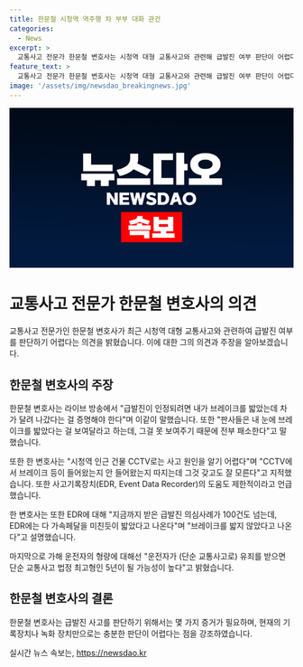```yaml
---
title: 한문철 시청역 역주행 차 부부 대화 관건
categories:
  - News
excerpt: >
  교통사고 전문가 한문철 변호사는 시청역 대형 교통사고와 관련해 급발진 여부 판단이 어렵다고 언급했습니다. 한 변호사는 CCTV나 사고기록장치가 사고 원인을 명확히 밝히지 못한다고 지적했으며, 운전자의 행태를 확인하는 방법에 대한 제안도 내놓았습니다. 또한, 가해 운전자에 대한 형량에 대해 예상도 밝혔습니다.
feature_text: >
  교통사고 전문가 한문철 변호사는 시청역 대형 교통사고와 관련해 급발진 여부 판단이 어렵다고 언급했습니다. 한 변호사는 CCTV나 사고기록장치가 사고 원인을 명확히 밝히지 못한다고 지적했으며, 운전자의 행태를 확인하는 방법에 대한 제안도 내놓았습니다. 또한, 가해 운전자에 대한 형량에 대해 예상도 밝혔습니다.
image: '/assets/img/newsdao_breakingnews.jpg'
---
```


<p><img src="/assets/img/newsdao_breakingnews.jpg" alt="flaretime 속보" /></p>

<h1 data-ke-size="size26"><b>교통사고 전문가 한문철 변호사의 의견</b></h1>

<p data-ke-size="size16">교통사고 전문가인 한문철 변호사가 최근 시청역 대형 교통사고와 관련하여 급발진 여부를 판단하기 어렵다는 의견을 밝혔습니다. 이에 대한 그의 의견과 주장을 알아보겠습니다.</p>

<h2 data-ke-size="size24">한문철 변호사의 주장</h2>

<p data-ke-size="size16">한문철 변호사는 라이브 방송에서 "급발진이 인정되려면 내가 브레이크를 밟았는데 차가 달려 나갔다는 걸 증명해야 한다"며 이같이 말했습니다. 또한 "판사들은 내 눈에 브레이크를 밟았다는 걸 보여달라고 하는데, 그걸 못 보여주기 때문에 전부 패소한다"고 말했습니다.</p>

<p data-ke-size="size16">또한 한 변호사는 "시청역 인근 건물 CCTV로는 사고 원인을 알기 어렵다"며 "CCTV에서 브레이크 등이 들어왔는지 안 들어왔는지 따지는데 그것 갖고도 잘 모른다"고 지적했습니다. 또한 사고기록장치(EDR, Event Data Recorder)의 도움도 제한적이라고 언급했습니다.</p>

<p data-ke-size="size16">한 변호사는 또한 EDR에 대해 "지금까지 받은 급발진 의심사례가 100건도 넘는데, EDR에는 다 가속페달을 미친듯이 밟았다고 나온다"며 "브레이크를 밟지 않았다고 나온다"고 설명했습니다.</p>

<p data-ke-size="size16">마지막으로 가해 운전자의 형량에 대해선 "운전자가 (단순 교통사고로) 유죄를 받으면 단순 교통사고 법정 최고형인 5년이 될 가능성이 높다"고 밝혔습니다.</p>

<h2 data-ke-size="size24">한문철 변호사의 결론</h2>

<p data-ke-size="size16">한문철 변호사는 급발진 사고를 판단하기 위해서는 몇 가지 증거가 필요하며, 현재의 기록장치나 녹화 장치만으로는 충분한 판단이 어렵다는 점을 강조하였습니다.</p>
실시간 뉴스 속보는, <a href="https://newsdao.kr" rel="dofollow">https://newsdao.kr</a>


